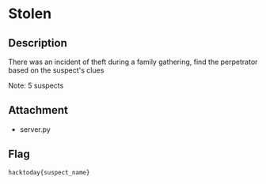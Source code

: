 # Stolen

## Description
There was an incident of theft during a family gathering, find the perpetrator based on the suspect's clues

Note: 5 suspects

## Attachment

- server.py

## Flag
`hacktoday{suspect_name}`
